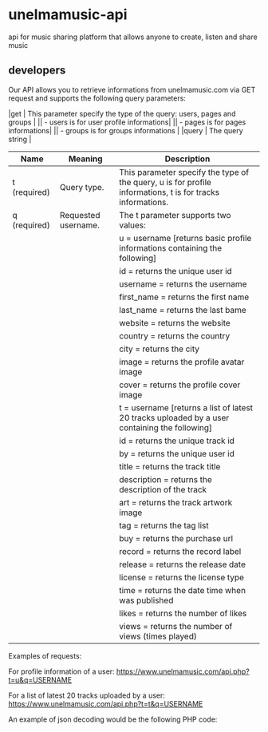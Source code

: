 # unelmamusic-api
api for music sharing platform that allows anyone to create, listen and share music

## developers
Our API allows you to retrieve informations from unelmamusic.com via GET request and supports the following query parameters: 


|get |	This parameter specify the type of the query: users, pages and groups |
||        - users is for user profile informations|
||        - pages is for pages informations|
||        - groups is for groups informations | 
|query |	The query string |	




|Name     |	Meaning  |	Description |
| ------------- | ------------- | -------------|
|t (required)	|Query type.	|This parameter specify the type of the query, u is for profile informations, t is for tracks informations.|
|q (required) |	Requested username.|	The t parameter supports two values:|
| | | u = username [returns basic profile informations containing the following]|
| | | id = returns the unique user id|
| | | username = returns the username|
| | | first_name = returns the first name|
| | | last_name = returns the last bame|
| | | website = returns the website|
| | | country = returns the country|
| | | city = returns the city|
| | | image = returns the profile avatar image|
| | | cover = returns the profile cover image|
| | | t = username [returns a list of latest 20 tracks uploaded by a user containing the following]|
| | | id = returns the unique track id|
| | | by = returns the unique user id|
| | | title = returns the track title|
| | | description = returns the description of the track|
| | | art = returns the track artwork image|
| | | tag = returns the tag list|
| | | buy = returns the purchase url|
| | | record = returns the record label|
| | | release = returns the release date|
| | | license = returns the license type|
| | | time = returns the date time when was published|
| | | likes = returns the number of likes|
| | | views = returns the number of views (times played)|


Examples of requests:

For profile information of a user: 
https://www.unelmamusic.com/api.php?t=u&q=USERNAME 

For a list of latest 20 tracks uploaded by a user: 
https://www.unelmamusic.com/api.php?t=t&q=USERNAME 


An example of json decoding would be the following PHP code: 

<?php
header('Content-Type: text/plain; charset=utf-8;'); 
$file = file_get_contents("https://www.unelmamusic.com/api.php?t=t&q=USERNAME");
print_r(json_decode($file));
?>
